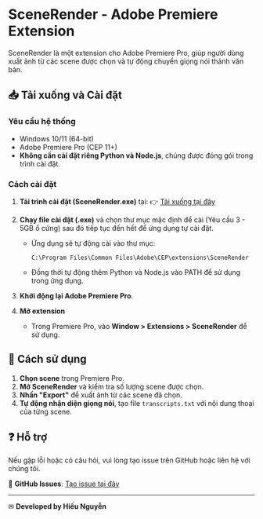 # SceneRender - Adobe Premiere Extension

SceneRender là một extension cho Adobe Premiere Pro, giúp người dùng xuất ảnh từ các scene được chọn và tự động chuyển giọng nói thành văn bản.

## 📥 Tải xuống và Cài đặt

### **Yêu cầu hệ thống**
- Windows 10/11 (64-bit)
- Adobe Premiere Pro (CEP 11+)
- **Không cần cài đặt riêng Python và Node.js**, chúng được đóng gói trong trình cài đặt.

### **Cách cài đặt**
1. **Tải trình cài đặt (SceneRender.exe)** tại:
   👉 [Tải xuống tại đây](https://github.com/Seotow/scene-render/releases)

2. **Chạy file cài đặt (.exe)** và chọn thư mục mặc định để cài (Yêu cầu 3 - 5GB ổ cứng) sau đó tiếp tục đến hết để ứng dụng tự cài đặt.
   - Ứng dụng sẽ tự động cài vào thư mục:
     ```
     C:\Program Files\Common Files\Adobe\CEP\extensions\SceneRender
     ```
   - Đồng thời tự động thêm Python và Node.js vào PATH để sử dụng trong ứng dụng.

3. **Khởi động lại Adobe Premiere Pro**.

4. **Mở extension**
   - Trong Premiere Pro, vào **Window > Extensions > SceneRender** để sử dụng.

## 🚀 Cách sử dụng
1. **Chọn scene** trong Premiere Pro.
2. **Mở SceneRender** và kiểm tra số lượng scene được chọn.
3. **Nhấn "Export"** để xuất ảnh từ các scene đã chọn.
4. **Tự động nhận diện giọng nói**, tạo file `transcripts.txt` với nội dung thoại của từng scene.

## ❓ Hỗ trợ
Nếu gặp lỗi hoặc có câu hỏi, vui lòng tạo issue trên GitHub hoặc liên hệ với chúng tôi.

📌 **GitHub Issues**: [Tạo issue tại đây](https://github.com/Seotow/scene-render/issues)

---
✉ **Developed by Hiếu Nguyễn**

